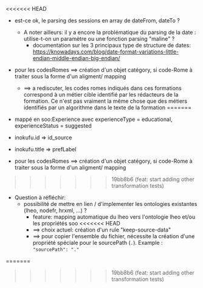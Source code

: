 
<<<<<<< HEAD
* est-ce ok, le parsing des sessions en array de dateFrom, dateTo ? 
  * A noter ailleurs: il y a encore la problématique du parsing de la date : utilise-t-on un paramètre ou une fonction parsing "maline" ?
    - documentation sur les 3 principaux type de structure de dates: https://knowadays.com/blog/date-format-variations-little-endian-middle-endian-big-endian/

* pour les codesRomes ==> création d'un objet catégory, si code-Rome à traiter sous la forme d'un aligment/ mapping 
  * ==> a rediscuter, les codes romes indiqués dans ces formations correspond à un métier cible identifié par les rédacteurs de la formation. Ce n'est pas vraiment la même chose que des métiers identifiés par un algorithme dans le texte de la formation
=======
* mappé en soo:Experience avec experienceType = educational, experienceStatus = suggested 
* inokufu.id => id_source 
* inokufu.title => prefLabel 

* pour les codesRomes ==> création d'un objet catégory, si code-Rome à traiter sous la forme d'un aligment/ mapping 

>>>>>>> 19bb8b6 (feat: start adding other transformation tests)

* Question à réfléchir: 
  * possibilité de mettre en lien / d'implementer les ontologies existantes (lheo, nodefr, hrxml, ...) ?
    - feature: mapping automatique du lheo vers l'ontologie lheo et/ou les propriétés soo 
<<<<<<< HEAD
    - ==> choix actuel: création d'un rule "keep-source-data" 
    - ==> pour copier l'ensemble du fichier, nécessite la création d'une propriété spéciale pour le sourcePath (`.`). Example : `"sourcePath": "."`
    

=======
>>>>>>> 19bb8b6 (feat: start adding other transformation tests)

  